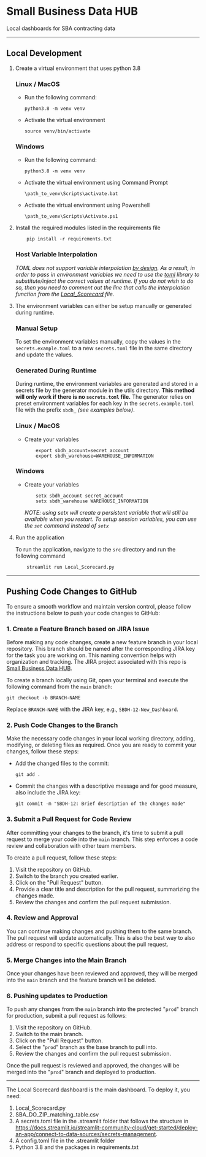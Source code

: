 # Small Business Data HUB

Local dashboards for SBA contracting data

---

## Local Development

1. Create a virtual environment that uses python 3.8
    ### Linux / MacOS
     + Run the following command:        
        ```
        python3.8 -m venv venv
        ```
     + Activate the virtual environment
        ```
        source venv/bin/activate
        ```
    ### Windows
     + Run the following command:        
        ```
        python3.8 -m venv venv
        ```
     + Activate the virtual environment using Command Prompt
        ```
        \path_to_venv\Scripts\activate.bat
        ```
     + Activate the virtual environment using Powershell
        ```
        \path_to_venv\Scripts\Activate.ps1
        ```
 
1. Install the required modules listed in the requirements file
    ```
        pip install -r requirements.txt
    ```
    ### Host Variable Interpolation
    *TOML does not support variable interpolation [by design](https://toml.io/en/). As a result, in order to pass in environment variables we need to use the <u>toml</u> library to substitute/inject the correct values at runtime. If you do not wish to do so, then you need to comment out the line that calls the interpolation function from the [Local_Scorecard](./src/Local_Scorecard.py) file.*

1. The environment variables can either be setup manually or generated during runtime.

    ### Manual Setup 
    To set the environment variables manually, copy the values in the `secrets.example.toml` to a new `secrets.toml` file in the same directory and update the values. 
    ### Generated During Runtime
    During runtime, the environment variables are generated and stored in a secrets file by the generator module in the utils directory. **This method will only work if there is no `secrets.toml` file.** The generator relies on preset environment variables for each key in the `secrets.example.toml` file with the prefix `sbdh_` *(see examples below)*.
    ### Linux / MacOS
    + Create your variables
        ```
            export sbdh_account=secret_account
            export sbdh_warehouse=WAREHOUSE_INFORMATION
        ```
    ### Windows
    + Create your variables
        ```
            setx sbdh_account secret_account
            setx sbdh_warehouse WAREHOUSE_INFORMATION
        ```
        *NOTE: using setx will create a persistent variable that will still be available when you restart. To setup session variables, you can use the ```set``` command instead of ```setx```*

1. Run the application

    To run the application, navigate to the ```src``` directory and run the following command
    ```
        streamlit run Local_Scorecard.py
    ```

---

## Pushing Code Changes to GitHub

To ensure a smooth workflow and maintain version control, please follow the instructions below to push your code changes to GitHub:

### 1. Create a Feature Branch based on JIRA Issue

Before making any code changes, create a new feature branch in your local repository. This branch should be named after the corresponding JIRA key for the task you are working on. This naming convention helps with organization and tracking. The JIRA project associated with this repo is [Small Business Data HUB](https://sbaone.atlassian.net/jira/software/c/projects/SBDH/boards/53).

To create a branch locally using Git, open your terminal and execute the following command from the `main` branch:

```
git checkout -b BRANCH-NAME
```

Replace `BRANCH-NAME` with the JIRA key, e.g., `SBDH-12-New_Dashboard`.

### 2. Push Code Changes to the Branch

Make the necessary code changes in your local working directory, adding, modifying, or deleting files as required. Once you are ready to commit your changes, follow these steps:

- Add the changed files to the commit:

  ```
  git add .
  ```

- Commit the changes with a descriptive message and for good measure, also include the JIRA key:

  ```
  git commit -m "SBDH-12: Brief description of the changes made"
  ```

### 3. Submit a Pull Request for Code Review

After committing your changes to the branch, it's time to submit a pull request to merge your code into the `main` branch. This step enforces a code review and collaboration with other team members.

To create a pull request, follow these steps:

1. Visit the repository on GitHub.
2. Switch to the branch you created earlier.
3. Click on the "Pull Request" button.
4. Provide a clear title and description for the pull request, summarizing the changes made.
5. Review the changes and confirm the pull request submission.

### 4. Review and Approval

You can continue making changes and pushing them to the same branch. The pull request will update automatically. This is also the best way to also address or respond to specific questions about the pull request.

### 5. Merge Changes into the Main Branch

Once your changes have been reviewed and approved, they will be merged into the `main` branch and the feature branch will be deleted.

### 6. Pushing updates to Production

To push any changes from the `main` branch into the protected "`prod`" branch for production, submit a pull request as follows:

1. Visit the repository on GitHub.
2. Switch to the main branch.
3. Click on the "Pull Request" button.
4. Select the "`prod`" branch as the base branch to pull into.
5. Review the changes and confirm the pull request submission.

Once the pull request is reviewed and approved, the changes will be merged into the "`prod`" branch and deployed to production.

---

The Local Scorecard dashboard is the main dashboard. To deploy it, you need:
1. Local_Scorecard.py
2. SBA_DO_ZIP_matching_table.csv
3. A secrets.toml file in the .streamlit folder that follows the structure in https://docs.streamlit.io/streamlit-community-cloud/get-started/deploy-an-app/connect-to-data-sources/secrets-management.
4. A config.toml file in the .streamlit folder
5. Python 3.8 and the packages in requirements.txt
